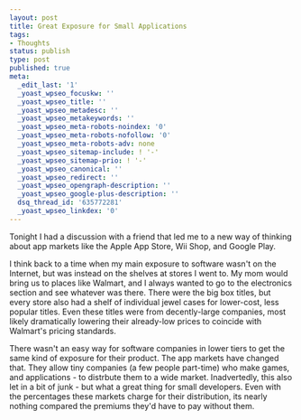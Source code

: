 ```yaml
---
layout: post
title: Great Exposure for Small Applications
tags:
- Thoughts
status: publish
type: post
published: true
meta:
  _edit_last: '1'
  _yoast_wpseo_focuskw: ''
  _yoast_wpseo_title: ''
  _yoast_wpseo_metadesc: ''
  _yoast_wpseo_metakeywords: ''
  _yoast_wpseo_meta-robots-noindex: '0'
  _yoast_wpseo_meta-robots-nofollow: '0'
  _yoast_wpseo_meta-robots-adv: none
  _yoast_wpseo_sitemap-include: ! '-'
  _yoast_wpseo_sitemap-prio: ! '-'
  _yoast_wpseo_canonical: ''
  _yoast_wpseo_redirect: ''
  _yoast_wpseo_opengraph-description: ''
  _yoast_wpseo_google-plus-description: ''
  dsq_thread_id: '635772281'
  _yoast_wpseo_linkdex: '0'
---
```

Tonight I had a discussion with a friend that led me to a new way of thinking about app markets like the Apple App Store, Wii Shop, and Google Play.

I think back to a time when my main exposure to software wasn't on the Internet, but was instead on the shelves at stores I went to. My mom would bring us to places like Walmart, and I always wanted to go to the electronics section and see whatever was there. There were the big box titles, but every store also had a shelf of individual jewel cases for lower-cost, less popular titles. Even these titles were from decently-large companies, most likely dramatically lowering their already-low prices to coincide with Walmart's pricing standards.

There wasn't an easy way for software companies in lower tiers to get the same kind of exposure for their product. The app markets have changed that. They allow tiny companies (a few people part-time) who make games, and applications - to distrbute them to a wide market. Inadvertedly, this also let in a bit of junk - but what a great thing for small developers.  Even with the percentages these markets charge for their distribution, its nearly nothing compared the premiums they'd have to pay without them.

